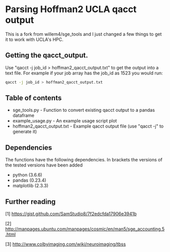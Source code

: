 # Parsing Hoffman2 UCLA qacct output

This is a fork from willem4/sge_tools and I just changed a few things to get it to work with UCLA's HPC.

## Getting the qacct_output. 

Use "qacct -j job_id > hoffman2_qacct_output.txt" to get the output into a text file. For example if your job array has the job_id as 1523 you would run:

```bash
qacct -j job_id > hoffman2_qacct_output.txt
```

## Table of contents

- sge_tools.py - Function to convert existing qacct output to a pandas dataframe
- example_usage.py - An example usage script plot
- hoffman2_qacct_output.txt - Example qacct output file (use "qacct -j" to generate it)

## Dependencies

The functions have the following dependencies. In brackets the versions of the tested versions have been added
- python (3.6.6)
- pandas (0.23.4)
- matplotlib (2.3.3)

## Further reading
[1] https://gist.github.com/SamStudio8/7f2edcfda17906e3941b

[2] http://manpages.ubuntu.com/manpages/cosmic/en/man5/sge_accounting.5.html

[3] http://www.colbyimaging.com/wiki/neuroimaging/tbss
